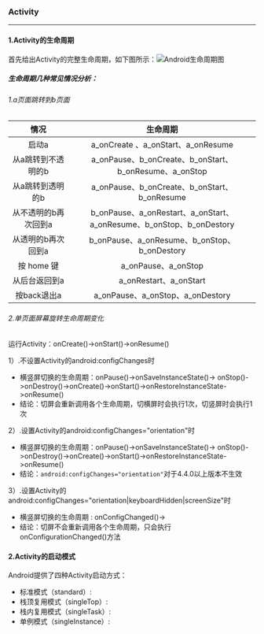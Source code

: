 ### Activity

***

#### 1.Activity的生命周期

首先给出Activity的完整生命周期，如下图所示：![Android生命周期图](C:\Users\Administrator\Desktop\demo\12239413-1abcc02af12743e4.png)

##### 生命周期几种常见情况分析：

###### 1.a页面跳转到b页面

|         情况         |                           生命周期                           |
| :------------------: | :----------------------------------------------------------: |
|        启动a         |              a_onCreate 、a_onStart、a_onResume              |
|  从a跳转到不透明的b  |    a_onPause、b_onCreate、b_onStart、b_onResume、a_onStop    |
|   从a跳转到透明的b   |         a_onPause、b_onCreate、b_onStart、b_onResume         |
| 从不透明的b再次回到a | b_onPause、a_onRestart、a_onStart、a_onResume、b_onStop、b_onDestory |
|  从透明的b再次回到a  |         b_onPause、a_onResume、b_onStop、b_onDestory         |
|      按 home 键      |                     a_onPause、a_onStop                      |
|    从后台返回到a     |                    a_onRestart、a_onStart                    |
|     按back退出a      |               a_onPause、a_onStop、a_onDestory               |



###### 2.单页面屏幕旋转生命周期变化

运行Activity：onCreate()->onStart()->onResume()

1）.不设置Activity的android:configChanges时

- 横竖屏切换的生命周期：onPause()->onSaveInstanceState()-> onStop()->onDestroy()->onCreate()->onStart()->onRestoreInstanceState->onResume()
- 结论：切屏会重新调用各个生命周期，切横屏时会执行1次，切竖屏时会执行1次

2）.设置Activity的android:configChanges="orientation"时

* 横竖屏切换的生命周期：onPause()->onSaveInstanceState()-> onStop()->onDestroy()->onCreate()->onStart()->onRestoreInstanceState->onResume()
* 结论：`android:configChanges="orientation"`对于4.4.0以上版本不生效

3）.设置Activity的android:configChanges="orientation|keyboardHidden|screenSize"时

*  横竖屏切换的生命周期 : onConfigChanged()->
* 结论：切屏不会重新调用各个生命周期，只会执行onConfigurationChanged()方法

#### 2.Activity的启动模式

Android提供了四种Activity启动方式：

* 标准模式（standard）:
* 栈顶复用模式（singleTop）:
* 栈内复用模式（singleTask）:
* 单例模式（singleInstance）:
